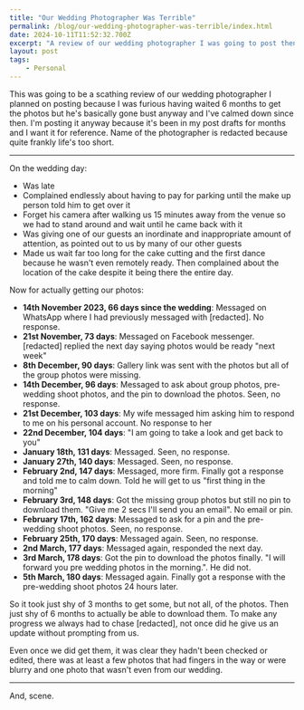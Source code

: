 ```yaml
---
title: "Our Wedding Photographer Was Terrible"
permalink: /blog/our-wedding-photographer-was-terrible/index.html
date: 2024-10-11T11:52:32.700Z
excerpt: "A review of our wedding photographer I was going to post then calmed down but here it is anyway with his name redacted"
layout: post
tags:
    - Personal
---
```


This was going to be a scathing review of our wedding photographer I planned on posting because I was furious having waited 6 months to get the photos but he's basically gone bust anyway and I've calmed down since then. I'm posting it anyway because it's been in my post drafts for months and I want it for reference. Name of the photographer is redacted because quite frankly life's too short.

---

On the wedding day:

- Was late
- Complained endlessly about having to pay for parking until the make up person told him to get over it
- Forget his camera after walking us 15 minutes away from the venue so we had to stand around and wait until he came back with it
- Was giving one of our guests an inordinate and inappropriate amount of attention, as pointed out to us by many of our other guests
- Made us wait far too long for the cake cutting and the first dance because he wasn't even remotely ready. Then complained about the location of the cake despite it being there the entire day.

Now for actually getting our photos:

- **14th November 2023, 66 days since the wedding**: Messaged on WhatsApp where I had previously messaged with [redacted]. No response.
- **21st November, 73 days**: Messaged on Facebook messenger. [redacted] replied the next day saying photos would be ready "next week"
- **8th December, 90 days**: Gallery link was sent with the photos but all of the group photos were missing.
- **14th December, 96 days**: Messaged to ask about group photos, pre-wedding shoot photos, and the pin to download the photos. Seen, no response.
- **21st December, 103 days**: My wife messaged him asking him to respond to me on his personal account. No response to her
- **22nd December, 104 days**: "I am going to take a look and get back to you"
- **January 18th, 131 days**: Messaged. Seen, no response.
- **January 27th, 140 days**: Messaged. Seen, no response.
- **February 2nd, 147 days**: Messaged, more firm. Finally got a response and told me to calm down. Told he will get to us "first thing in the morning"
- **February 3rd, 148 days**: Got the missing group photos but still no pin to download them. "Give me 2 secs I'll send you an email". No email or pin.
- **February 17th, 162 days**: Messaged to ask for a pin and the pre-wedding shoot photos. Seen, no response.
- **February 25th, 170 days**: Messaged again. Seen, no response.
- **2nd March, 177 days**: Messaged again, responded the next day.
- **3rd March, 178 days**: Got the pin to download the photos finally. "I will forward you pre wedding photos in the morning.". He did not.
- **5th March, 180 days**: Messaged again. Finally got a response with the pre-wedding shoot photos 24 hours later.

So it took just shy of 3 months to get some, but not all, of the photos. Then just shy of 6 months to actually be able to download them. To make any progress we always had to chase [redacted], not once did he give us an update without prompting from us. 

Even once we did get them, it was clear they hadn't been checked or edited, there was at least a few photos that had fingers in the way or were blurry and one photo that wasn't even from our wedding.

---

And, scene.


